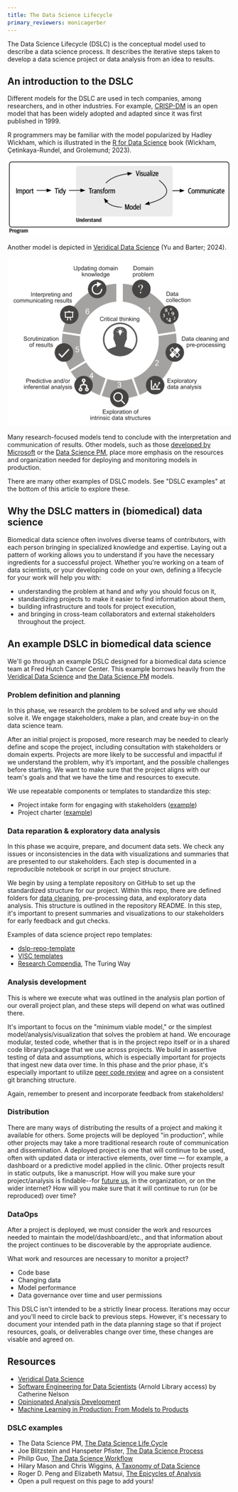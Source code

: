 ```yaml
---
title: The Data Science Lifecycle
primary_reviewers: monicagerber
---
```


The Data Science Lifecycle (DSLC) is the conceptual model used to describe a data science process. It describes the iterative steps taken to develop a data science project or data analysis from an idea to results.

## An introduction to the DSLC

Different models for the DSLC are used in tech companies, among researchers, and in other industries. For example, [CRISP-DM](https://www.datascience-pm.com/crisp-dm-2/) is an open model that has been widely adopted and adapted since it was first published in 1999.

R programmers may be familiar with the model popularized by Hadley Wickham, which is illustrated in the [R for Data Science](https://r4ds.hadley.nz/intro.html#fig-ds-diagram) book (Wickham, Çetinkaya-Rundel, and Grolemund; 2023). 

![R for Data Science](/_datascience/assets/dslc/dslc-wickham.png)

Another model is depicted in [Veridical Data Science](https://vdsbook.com/02-dslc#fig-ds-cycle) (Yu and Barter; 2024).

![Veridical Data Science](/_datascience/assets/dslc/dslc-yu.png)

Many research-focused models tend to conclude with the interpretation and communication of results. Other models, such as those [developed by Microsoft](https://microsoft.github.io/azureml-ops-accelerator/1-MLOpsFoundation/2-SkillsRolesAndResponsibilities/1-AdoptingDSProcess.html) or the [Data Science PM](https://www.datascience-pm.com/data-science-life-cycle/), place more emphasis on the resources and organization needed for deploying and monitoring models in production. 

There are many other examples of DSLC models. See "DSLC examples" at the bottom of this article to explore these.

## Why the DSLC matters in (biomedical) data science

Biomedical data science often involves diverse teams of contributors, with each person bringing in specialized knowledge and expertise. Laying out a pattern of working allows you to understand if you have the necessary ingredients for a successful project. Whether you're working on a team of data scientists, or your developing code on your own, defining a lifecycle for your work will help you with:

- understanding the problem at hand and _why_ you should focus on it,
- standardizing projects to make it easier to find information about them,
- building infrastructure and tools for project execution,
- and bringing in cross-team collaborators and external stakeholders throughout the project.

## An example DSLC in biomedical data science

We'll go through an example DSLC designed for a biomedical data science team at Fred Hutch Cancer Center. This example borrows heavily from the [Veridical Data Science](https://vdsbook.com/02-dslc) and [the Data Science PM](https://www.datascience-pm.com/data-science-life-cycle/) models.

### Problem definition and planning

In this phase, we research the problem to be solved and _why_ we should solve it. We engage stakeholders, make a plan, and create buy-in on the data science team. 

After an initial project is proposed, more research may be needed to clearly define and scope the project, including consultation with stakeholders or domain experts. Projects are more likely to be successful and impactful if we understand the problem, why it’s important, and the possible challenges before starting. We want to make sure that the project aligns with our team's goals and that we have the time and resources to execute.

We use repeatable components or templates to standardize this step:

- Project intake form for engaging with stakeholders ([example](https://www.caitlinhudon.com/posts/2020/09/16/data-intake-form))
- Project charter ([example](https://github.com/Azure/Azure-TDSP-ProjectTemplate/blob/master/Docs/Project/Charter.md))

### Data reparation & exploratory data analysis

In this phase we acquire, prepare, and document data sets. We check any issues or inconsistencies in the data with visualizations and summaries that are presented to our stakeholders. Each step is documented in a reproducible notebook or script in our project structure.

We begin by using a template repository on GitHub to set up the standardized structure for our project. Within this repo, there are defined folders for [data cleaning](https://vdsbook.com/04-data_cleaning#sec-data-cleaning-procedure), pre-processing data, and exploratory data analysis. This structure is outlined in the repository README. In this step, it's important to present summaries and visualizations to our stakeholders for early feedback and gut checks.

Examples of data science project repo templates:

- [dslp-repo-template](https://github.com/dslp/dslp-repo-template)
- [VISC templates](https://github.com/FredHutch/VISCtemplates)
- [Research Compendia](https://book.the-turing-way.org/reproducible-research/compendia), The Turing Way

### Analysis development

This is where we execute what was outlined in the analysis plan portion of our overall project plan, and these steps will depend on what was outlined there. 

It's important to focus on the "minimum viable model," or the simplest model/analysis/visualization that solves the problem at hand. We encourage modular, tested code, whether that is in the project repo itself or in a shared code library/package that we use across projects. We build in assertive testing of data and assumptions, which is especially important for projects that ingest new data over time. In this phase and the prior phase, it's especially important to utilize [peer code review](https://getwilds.org/guide/codereview-guidelines.html) and agree on a consistent git branching structure.

Again, remember to present and incorporate feedback from stakeholders!

### Distribution

There are many ways of distributing the results of a project and making it available for others. Some projects will be deployed "in production", while other projects may take a more traditional research route of communication and dissemination. A deployed project is one that will continue to be used, often with updated data or interactive elements, over time — for example, a dashboard or a predictive model applied in the clinic. Other projects result in static outputs, like a manuscript. How will you make sure your project/analysis is findable--for [future us](https://www.youtube.com/watch?v=OVM5Ok7W1NQ), in the organization, or on the wider internet? How will you make sure that it will continue to run (or be reproduced) over time?

### DataOps

After a project is deployed, we must consider the work and resources needed to maintain the model/dashboard/etc., and that information about the project continues to be discoverable by the appropriate audience.

What work and resources are necessary to monitor a project?
- Code base
- Changing data
- Model performance
- Data governance over time and user permissions

This DSLC isn't intended to be a strictly linear process. Iterations may occur and you'll need to circle back to previous steps. However, it's necessary to document your intended path in the data planning stage so that if project resources, goals, or deliverables change over time, these changes are visable and agreed on.

## Resources 

- [Veridical Data Science](https://vdsbook.com)
- [Software Engineering for Data Scientists](https://fredhutch.on.worldcat.org/oclc/1430660766) (Arnold Library access) by Catherine Nelson
- [Opinionated Analysis Development](https://peerj.com/preprints/3210/)
- [Machine Learning in Production: From Models to Products](https://mlip-cmu.github.io/book/index.html)

### DSLC examples

- The Data Science PM, [The Data Science Life Cycle](https://www.datascience-pm.com/data-science-life-cycle/)
- Joe Blitzstein and Hanspeter Pfister, [The Data Science Process](https://www.quora.com/Data-Science/What-is-it-like-to-design-a-data-science-class-In-particular-what-was-it-like-to-design-Harvards-new-data-science-class-taught-by-professors-Joe-Blitzstein-and-Hanspeter-Pfister/answer/Joe-Blitzstein?share=1&srid=XWU2)
- Philip Guo, [The Data Science Workflow](https://cacm.acm.org/blogcacm/data-science-workflow-overview-and-challenges/)
- Hilary Mason and Chris Wiggins, [A Taxonomy of Data Science](https://web.archive.org/web/20160220042455/dataists.com/2010/09/a-taxonomy-of-data-science/)
- Roger D. Peng and Elizabeth Matsui, [The Epicycles of Analysis](https://bookdown.org/rdpeng/artofdatascience/epicycle-of-analysis.html)
- Open a pull request on this page to add yours!